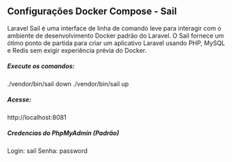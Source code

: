 ## Configurações Docker Compose - Sail

Laravel Sail é uma interface de linha de comando leve para interagir com o ambiente de desenvolvimento Docker padrão do Laravel. O Sail fornece um ótimo ponto de partida para criar um aplicativo Laravel usando PHP, MySQL e Redis sem exigir experiência prévia do Docker.

##### Execute os comandos:

./vendor/bin/sail down
./vendor/bin/sail up

##### Acesse:

http://localhost:8081

##### Credencias do PhpMyAdmin (Padrão)

Login: sail
Senha: password
